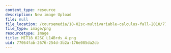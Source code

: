 ```yaml
---
content_type: resource
description: New image Upload
file: null
file_location: /coursemedia/18-02sc-multivariable-calculus-fall-2010/77064fab2676254d3b2a176e085da2cb_MIT18_02SC_L14Brds_4.png
file_type: image/png
resourcetype: Image
title: MIT18_02SC_L14Brds_4.png
uid: 77064fab-2676-254d-3b2a-176e085da2cb
---
```

